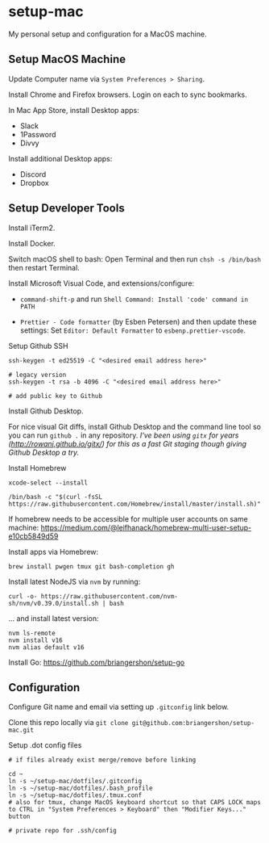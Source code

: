 # setup-mac

My personal setup and configuration for a MacOS machine.

## Setup MacOS Machine

Update Computer name via `System Preferences > Sharing`.

Install Chrome and Firefox browsers. Login on each to sync bookmarks.

In Mac App Store, install Desktop apps:

- Slack
- 1Password
- Divvy

Install additional Desktop apps:

- Discord
- Dropbox

## Setup Developer Tools

Install iTerm2.

Install Docker.

Switch macOS shell to bash: Open Terminal and then run `chsh -s /bin/bash` then restart Terminal.

Install Microsoft Visual Code, and extensions/configure:

- `command-shift-p` and run `Shell Command: Install 'code' command in PATH`

- `Prettier - Code formatter` (by Esben Petersen) and then update these settings: Set `Editor: Default Formatter` to `esbenp.prettier-vscode`.

Setup Github SSH

    ssh-keygen -t ed25519 -C "<desired email address here>"

    # legacy version
    ssh-keygen -t rsa -b 4096 -C "<desired email address here>"

    # add public key to Github

Install Github Desktop.

For nice visual Git diffs, install Github Desktop and the command line tool so you can run `github .` in any repository. _I've been using `gitx` for years (http://rowanj.github.io/gitx/) for this as a fast Git staging though giving Github Desktop a try._

Install Homebrew

    xcode-select --install

    /bin/bash -c "$(curl -fsSL https://raw.githubusercontent.com/Homebrew/install/master/install.sh)"

If homebrew needs to be accessible for multiple user accounts on same machine: <https://medium.com/@leifhanack/homebrew-multi-user-setup-e10cb5849d59>

Install apps via Homebrew:

    brew install pwgen tmux git bash-completion gh

Install latest NodeJS via `nvm` by running:

    curl -o- https://raw.githubusercontent.com/nvm-sh/nvm/v0.39.0/install.sh | bash

... and install latest version:

    nvm ls-remote
    nvm install v16
    nvm alias default v16

Install Go: https://github.com/briangershon/setup-go

## Configuration

Configure Git name and email via setting up `.gitconfig` link below.

Clone this repo locally via `git clone git@github.com:briangershon/setup-mac.git`

Setup .dot config files

    # if files already exist merge/remove before linking

    cd ~
    ln -s ~/setup-mac/dotfiles/.gitconfig
    ln -s ~/setup-mac/dotfiles/.bash_profile
    ln -s ~/setup-mac/dotfiles/.tmux.conf
    # also for tmux, change MacOS keyboard shortcut so that CAPS LOCK maps to CTRL in "System Preferences > Keyboard" then "Modifier Keys..." button

    # private repo for .ssh/config
